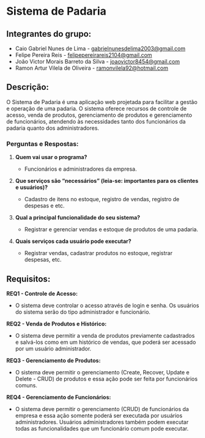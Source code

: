 # Sistema de Padaria

## Integrantes do grupo:
- Caio Gabriel Nunes de Lima - gabrielnunesdelima2003@gmail.com
- Felipe Pereira Reis - felipepereirareis2104@gmail.com
- João Victor Morais Barreto da Silva - joaovictor8454@gmail.com
- Ramon Artur Vilela de Oliveira - ramonvilela92@hotmail.com

## Descrição:
O Sistema de Padaria é uma aplicação web projetada para facilitar a gestão e operação de uma padaria. O sistema oferece recursos de controle de acesso, venda de produtos, gerenciamento de produtos e gerenciamento de funcionários, atendendo às necessidades tanto dos funcionários da padaria quanto dos administradores.

### Perguntas e Respostas:

1. **Quem vai usar o programa?**
   - Funcionários e administradores da empresa.

2. **Que serviços são “necessários” (leia-se: importantes para os clientes e usuários)?**
   - Cadastro de itens no estoque, registro de vendas, registro de despesas e etc.

3. **Qual a principal funcionalidade do seu sistema?**
   - Registrar e gerenciar vendas e estoque de produtos de uma padaria.

4. **Quais serviços cada usuário pode executar?**
   - Registrar vendas, cadastrar produtos no estoque, registrar despesas, etc.

## Requisitos:

**REQ1 - Controle de Acesso:**
   - O sistema deve controlar o acesso através de login e senha. Os usuários do sistema serão do tipo administrador e funcionário.

**REQ2 - Venda de Produtos e Histórico:**
   - O sistema deve permitir a venda de produtos previamente cadastrados e salvá-los como em um histórico de vendas, que poderá ser acessado por um usuário administrador.

**REQ3 - Gerenciamento de Produtos:**
   - O sistema deve permitir o gerenciamento (Create, Recover, Update e Delete - CRUD) de produtos e essa ação pode ser feita por funcionários comuns.

**REQ4 - Gerenciamento de Funcionários:**
   - O sistema deve permitir o gerenciamento (CRUD) de funcionários da empresa e essa ação somente poderá ser executada por usuários administradores. Usuários administradores também podem executar todas as funcionalidades que um funcionário comum pode executar.

